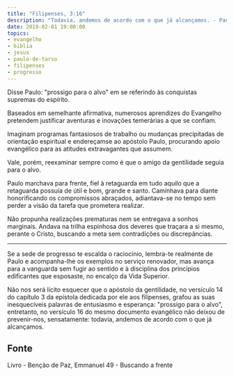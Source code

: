```yaml
---
title: "Filipenses, 3:16"
description: "Todavia, andemos de acordo com o que já alcançamos. - Paulo"
date: 2019-02-01 19:00:00
topics: 
- evangelho
- biblia
- jesus
- paulo-de-tarso
- filipenses
- progresso
---
```



Disse Paulo: "prossigo para o alvo" em se referindo às conquistas
supremas do espírito.

Baseados em semelhante afirmativa, numerosos aprendizes do Evangelho pretendem
justificar aventuras e inovações temerárias a que se confiam. 

Imaginam programas fantasiosos de trabalho ou mudanças precipitadas de
orientação espiritual e endereçamse ao apóstolo Paulo, procurando apoio
evangélico para as atitudes extravagantes que assumem.

Vale, porém, reexaminar sempre como é que o amigo da gentilidade seguia para o
alvo.

Paulo marchava para frente, fiel à retaguarda em tudo aquilo que a retaguarda
possuía de útil e bom, grande e santo. Caminhava para diante honorificando os
compromissos abraçados, adiantava-se no tempo sem perder a visão da tarefa que
prometera realizar.

Não propunha realizações prematuras nem se entregava a sonhos marginais. Andava
na trilha espinhosa dos deveres que traçara a si mesmo, perante o Cristo,
buscando a meta sem contradições ou discrepâncias. 

***

Se a sede de progresso te escalda o raciocínio, lembra-te realmente de Paulo e
acompanha-lhe os exemplos no serviço renovador, mas avança para a vanguarda sem
fugir ao sentido e à disciplina dos princípios edificantes que esposaste, no
encalço da Vida Superior.

Não nos será lícito esquecer que o apóstolo da gentilidade, no versículo 14 do
capítulo 3 da epístola dedicada por ele aos filipenses, grafou as suas
inesquecíveis palavras de entusiasmo e esperança: "prossigo para o alvo",
entretanto, no versículo 16 do mesmo documento evangélico não deixou de
prevenir-nos, sensatamente: todavia, andemos de acordo com o que já alcançamos.




## Fonte
Livro - Benção de Paz, Emmanuel
49 - Buscando a frente 

